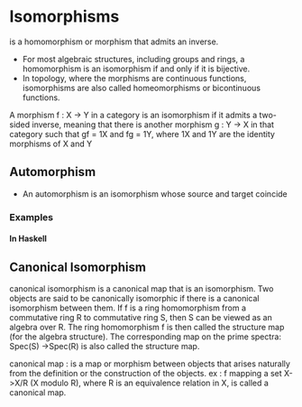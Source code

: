 
# Isomorphisms

is a homomorphism or morphism that admits an inverse.
- For most algebraic structures, including groups and rings, a homomorphism is an isomorphism 
 if and only if it is bijective.
- In topology, where the morphisms are continuous functions, isomorphisms are also called homeomorphisms or bicontinuous functions. 

A morphism f : X → Y in a category is an isomorphism if it admits a two-sided inverse, meaning that there is another morphism 
g : Y → X in that category such that gf = 1X and fg = 1Y, where 1X and 1Y are the identity morphisms of X and Y


## Automorphism 
- An automorphism is an isomorphism whose source and target coincide 

### Examples 

#### In Haskell 


## Canonical Isomorphism
 canonical isomorphism is a canonical map that is an isomorphism. Two objects are said to be canonically 
  isomorphic if there is a canonical isomorphism between them.
 If f is a ring homomorphism from a commutative ring R to commutative ring S, then S can be viewed as an algebra over R. 
 The ring homomorphism f is then called the structure map (for the algebra structure). The corresponding map on the prime 
 spectra: Spec(S) →Spec(R) is also called the structure map.
 
canonical map : 
is a map or morphism between objects that arises naturally from the definition or the construction of the objects.
ex :  f mapping a set X->X/R (X modulo R), where R is an equivalence relation in X, is called a canonical map.

